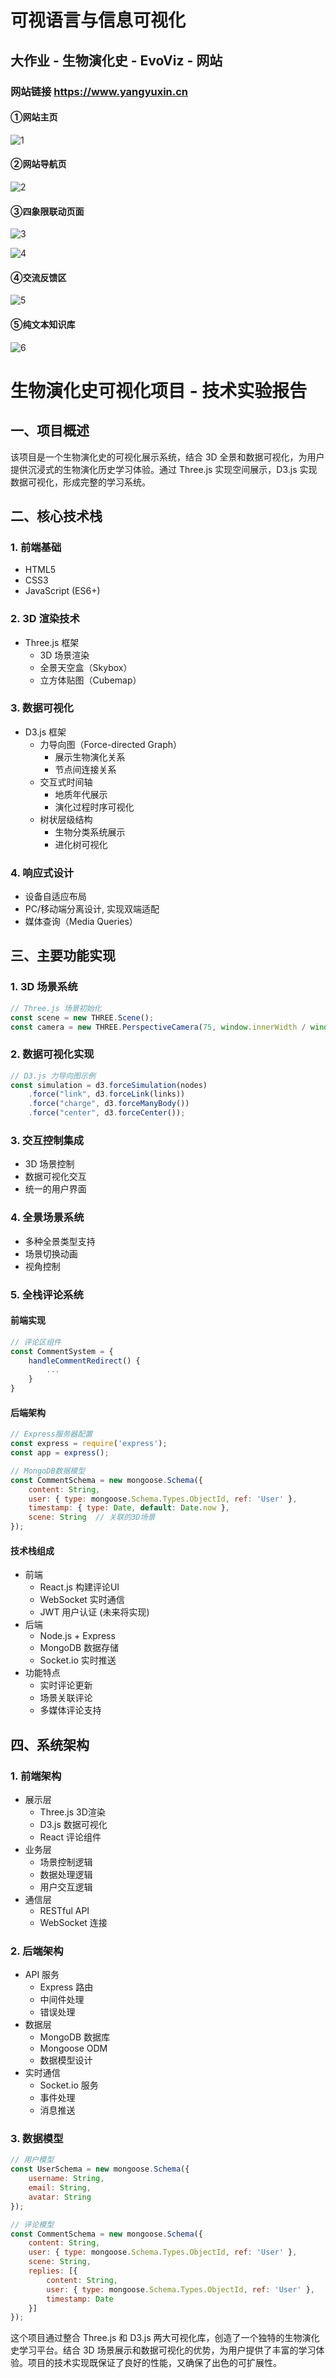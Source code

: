# 可视语言与信息可视化

## 大作业 - 生物演化史 - EvoViz - 网站

### 网站链接 https://www.yangyuxin.cn 

#### ①网站主页

![1](readme-static/1.jpg)

#### ②网站导航页

![2](readme-static/2.png)

#### ③四象限联动页面

![3](readme-static/3.png)

![4](readme-static/4.png)

#### ④交流反馈区

![5](readme-static/5.png)

#### ⑤纯文本知识库

![6](readme-static/6.png)

# 生物演化史可视化项目 - 技术实验报告

## 一、项目概述

该项目是一个生物演化史的可视化展示系统，结合 3D 全景和数据可视化，为用户提供沉浸式的生物演化历史学习体验。通过 Three.js 实现空间展示，D3.js 实现数据可视化，形成完整的学习系统。

## 二、核心技术栈

### 1. 前端基础

- HTML5
- CSS3
- JavaScript (ES6+)

### 2. 3D 渲染技术

- Three.js 框架
  - 3D 场景渲染
  - 全景天空盒（Skybox）
  - 立方体贴图（Cubemap）

### 3. 数据可视化

- D3.js 框架
  - 力导向图（Force-directed Graph）
    - 展示生物演化关系
    - 节点间连接关系
  - 交互式时间轴
    - 地质年代展示
    - 演化过程时序可视化
  - 树状层级结构
    - 生物分类系统展示
    - 进化树可视化

### 4. 响应式设计

- 设备自适应布局
- PC/移动端分离设计, 实现双端适配
- 媒体查询（Media Queries）

## 三、主要功能实现

### 1. 3D 场景系统

```javascript
// Three.js 场景初始化
const scene = new THREE.Scene();
const camera = new THREE.PerspectiveCamera(75, window.innerWidth / window.innerHeight, 0.1, 1000);
```

### 2. 数据可视化实现

```javascript
// D3.js 力导向图示例
const simulation = d3.forceSimulation(nodes)
    .force("link", d3.forceLink(links))
    .force("charge", d3.forceManyBody())
    .force("center", d3.forceCenter());
```

### 3. 交互控制集成

- 3D 场景控制
- 数据可视化交互
- 统一的用户界面

### 4. 全景场景系统

- 多种全景类型支持
- 场景切换动画
- 视角控制

### 5. 全栈评论系统

#### 前端实现

```javascript
// 评论区组件
const CommentSystem = {
    handleCommentRedirect() {
        ...
    }
}
```

#### 后端架构

```javascript
// Express服务器配置
const express = require('express');
const app = express();

// MongoDB数据模型
const CommentSchema = new mongoose.Schema({
    content: String,
    user: { type: mongoose.Schema.Types.ObjectId, ref: 'User' },
    timestamp: { type: Date, default: Date.now },
    scene: String  // 关联的3D场景
});
```

#### 技术栈组成

- 前端
  - React.js 构建评论UI
  - WebSocket 实时通信
  - JWT 用户认证 (未来将实现)
- 后端
  - Node.js + Express
  - MongoDB 数据存储
  - Socket.io 实时推送
- 功能特点
  - 实时评论更新
  - 场景关联评论
  - 多媒体评论支持

## 四、系统架构

### 1. 前端架构

- 展示层
  - Three.js 3D渲染
  - D3.js 数据可视化
  - React 评论组件
- 业务层
  - 场景控制逻辑
  - 数据处理逻辑
  - 用户交互逻辑
- 通信层
  - RESTful API
  - WebSocket 连接

### 2. 后端架构

- API 服务
  - Express 路由
  - 中间件处理
  - 错误处理
- 数据层
  - MongoDB 数据库
  - Mongoose ODM
  - 数据模型设计
- 实时通信
  - Socket.io 服务
  - 事件处理
  - 消息推送

### 3. 数据模型

```javascript
// 用户模型
const UserSchema = new mongoose.Schema({
    username: String,
    email: String,
    avatar: String
});

// 评论模型
const CommentSchema = new mongoose.Schema({
    content: String,
    user: { type: mongoose.Schema.Types.ObjectId, ref: 'User' },
    scene: String,
    replies: [{
        content: String,
        user: { type: mongoose.Schema.Types.ObjectId, ref: 'User' },
        timestamp: Date
    }]
});
```

这个项目通过整合 Three.js 和 D3.js 两大可视化库，创造了一个独特的生物演化史学习平台。结合 3D 场景展示和数据可视化的优势，为用户提供了丰富的学习体验。项目的技术实现既保证了良好的性能，又确保了出色的可扩展性。
